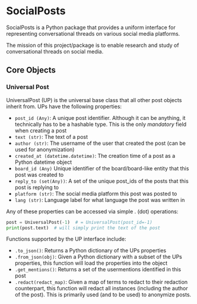 # SocialPosts

SocialPosts is a Python package that provides a uniform interface
for representing
conversational threads on various social media platforms. 

The mission of this project/package is to enable research and study 
of conversational threads on social media.

## Core Objects

### Universal Post

UniversalPost (UP) is the universal base class that all 
other post objects inherit from. 
UPs have the following properties:
- `post_id (Any)`: A unique post identifier. Although it can be anything, it technically has to be a hashable type. This is the only _mandatory_ field when creating a post
- `text (str)`: The text of a post 
- `author (str)`: The username of the user that created the post (can be used for anonymization)
- `created_at (datetime.datetime)`: The creation time of a post as a Python datetime object
- `board_id (Any)` Unique identifier of the board/board-like entity that this post was created to
- `reply_to (set(Any))`: A set of the unique post_ids of the posts that this post is replying to
- `platform (str)`: The social media platform this post was posted to
- `lang (str)`: Language label for what language the post was written in

Any of these properties can be accessed via simple . (dot) operations:

```python
post = UniversalPost(-1)  # = UniversalPost(post_id=-1)
print(post.text)  # will simply print the text of the post
```

Functions supported by the UP interface include:
- `.to_json()`: Returns a Python dictionary of the UPs properties
- `.from_json(obj)`: Given a Python dictionary with a subset of the UPs properties, this function will load the properties into the object
- `.get_mentions()`: Returns a set of the usermentions identified in this post
- `.redact(redact_map)`: Given a map of terms to redact to their redaction counterpart, this function will redact all instances (including the author of the post). This is primarily used (and to be used) to anonymize posts. 